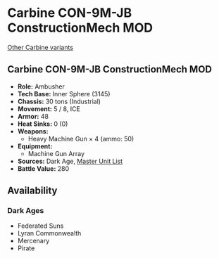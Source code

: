 # Carbine CON-9M-JB ConstructionMech MOD

[Other Carbine variants](../carbine.md)

## Carbine CON-9M-JB ConstructionMech MOD
- **Role:** Ambusher
- **Tech Base:** Inner Sphere (3145)
- **Chassis:** 30 tons (Industrial)
- **Movement:** 5 / 8, ICE
- **Armor:** 48
- **Heat Sinks:** 0 (0)
- **Weapons:**
  - Heavy Machine Gun × 4 (ammo: 50)
- **Equipment:**
  - Machine Gun Array
- **Sources:** Dark Age, [Master Unit List](http://masterunitlist.info/Unit/Details/7850/carbine-con-9m-jb-constructionmech-mod)
- **Battle Value:** 280

## Availability

### Dark Ages
- Federated Suns
- Lyran Commonwealth
- Mercenary
- Pirate

